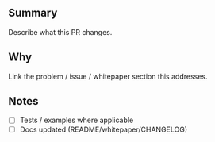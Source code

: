 ## Summary
Describe what this PR changes.

## Why
Link the problem / issue / whitepaper section this addresses.

## Notes
- [ ] Tests / examples where applicable
- [ ] Docs updated (README/whitepaper/CHANGELOG)
